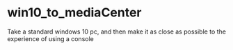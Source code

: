 # win10_to_mediaCenter
Take a standard windows 10 pc, and then make it as close as possible to the experience of using a console
